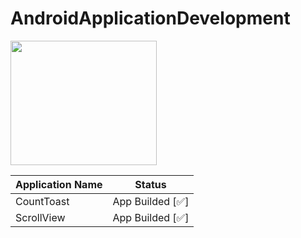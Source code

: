 # AndroidApplicationDevelopment
<a href="https://github.com/UdayKumarChunduru/AndroidInternship2k21" target="__blank"> <img align="center" src="https://telegra.ph/file/64d25b6effd7f5188ae95.png"  width="234" height="199" > </img></a>

| Application Name | Status |
| --- | --- |
| CountToast | App Builded [✅] |
| ScrollView | App Builded [✅] |
